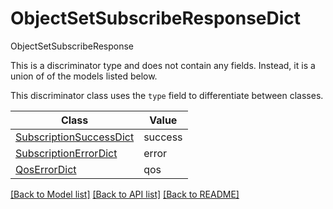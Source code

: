 # ObjectSetSubscribeResponseDict

ObjectSetSubscribeResponse

This is a discriminator type and does not contain any fields. Instead, it is a union
of of the models listed below.

This discriminator class uses the `type` field to differentiate between classes.

| Class | Value
| ------------ | -------------
[SubscriptionSuccessDict](SubscriptionSuccessDict.md) | success
[SubscriptionErrorDict](SubscriptionErrorDict.md) | error
[QosErrorDict](QosErrorDict.md) | qos


[[Back to Model list]](../../../README.md#models-v1-link) [[Back to API list]](../../README.md#documentation-for-api-endpoints) [[Back to README]](../../README.md)
